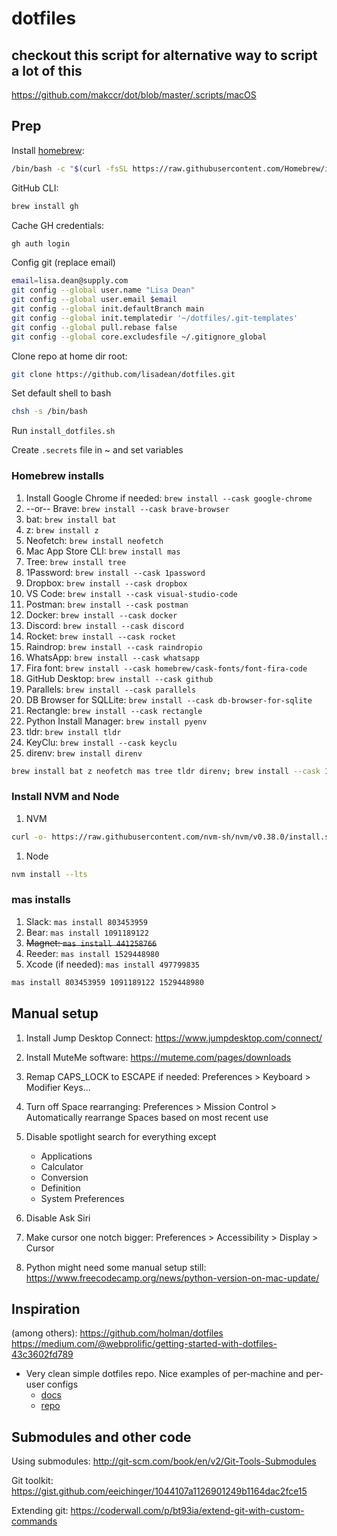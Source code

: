 # dotfiles

## checkout this script for alternative way to script a lot of this

https://github.com/makccr/dot/blob/master/.scripts/macOS

## Prep

Install [homebrew](https://brew.sh/):

```bash
/bin/bash -c "$(curl -fsSL https://raw.githubusercontent.com/Homebrew/install/HEAD/install.sh)"
```

GitHub CLI:

```bash
brew install gh
```

Cache GH credentials:

```bash
gh auth login
```

Config git (replace email)

```bash
email=lisa.dean@supply.com
git config --global user.name "Lisa Dean"
git config --global user.email $email
git config --global init.defaultBranch main
git config --global init.templatedir '~/dotfiles/.git-templates'
git config --global pull.rebase false
git config --global core.excludesfile ~/.gitignore_global
```

Clone repo at home dir root:

```bash
git clone https://github.com/lisadean/dotfiles.git
```

Set default shell to bash

```bash
chsh -s /bin/bash
```

Run `install_dotfiles.sh`

Create `.secrets` file in ~ and set variables

### Homebrew installs

1. Install Google Chrome if needed: `brew install --cask google-chrome`
1. --or-- Brave: `brew install --cask brave-browser`
1. bat: `brew install bat`
1. z: `brew install z`
1. Neofetch: `brew install neofetch`
1. Mac App Store CLI: `brew install mas`
1. Tree: `brew install tree`
1. 1Password: `brew install --cask 1password`
1. Dropbox: `brew install --cask dropbox`
1. VS Code: `brew install --cask visual-studio-code`
1. Postman: `brew install --cask postman`
1. Docker: `brew install --cask docker`
1. Discord: `brew install --cask discord`
1. Rocket: `brew install --cask rocket`
1. Raindrop: `brew install --cask raindropio`
1. WhatsApp: `brew install --cask whatsapp`
1. Fira font: `brew install --cask homebrew/cask-fonts/font-fira-code`
1. GitHub Desktop: `brew install --cask github`
1. Parallels: `brew install --cask parallels`
1. DB Browser for SQLLite: `brew install --cask db-browser-for-sqlite`
1. Rectangle: `brew install --cask rectangle`
1. Python Install Manager: `brew install pyenv`
1. tldr: `brew install tldr`
1. KeyClu: `brew install --cask keyclu`
1. direnv: `brew install direnv`

```bash
brew install bat z neofetch mas tree tldr direnv; brew install --cask 1password dropbox visual-studio-code postman docker discord rocket raindropio whatsapp homebrew/cask-fonts/font-fira-code github parallels brave-browser db-browser-for-sqlite pyenv rectangle keyclu
```

### Install NVM and Node

1. NVM

```bash
curl -o- https://raw.githubusercontent.com/nvm-sh/nvm/v0.38.0/install.sh | bash
```

1. Node

```bash
nvm install --lts
```

### mas installs

1. Slack: `mas install 803453959`
1. Bear: `mas install 1091189122`
1. ~~Magnet: `mas install 441258766`~~
1. Reeder: `mas install 1529448980`
1. Xcode (if needed): `mas install 497799835`

```bash
mas install 803453959 1091189122 1529448980
```

## Manual setup

1. Install Jump Desktop Connect: https://www.jumpdesktop.com/connect/
1. Install MuteMe software: https://muteme.com/pages/downloads
1. Remap CAPS_LOCK to ESCAPE if needed: Preferences > Keyboard > Modifier Keys...
1. Turn off Space rearranging: Preferences > Mission Control > Automatically rearrange Spaces based on most recent use
1. Disable spotlight search for everything except

   - Applications
   - Calculator
   - Conversion
   - Definition
   - System Preferences

1. Disable Ask Siri
1. Make cursor one notch bigger: Preferences > Accessibility > Display > Cursor
1. Python might need some manual setup still: https://www.freecodecamp.org/news/python-version-on-mac-update/

## Inspiration

(among others):
https://github.com/holman/dotfiles
https://medium.com/@webprolific/getting-started-with-dotfiles-43c3602fd789

- Very clean simple dotfiles repo. Nice examples of per-machine and per-user configs
  - [docs](https://drewdevault.com/2019/12/30/dotfiles.html)
  - [repo](https://git.sr.ht/~sircmpwn/dotfiles/tree)

## Submodules and other code

Using submodules: http://git-scm.com/book/en/v2/Git-Tools-Submodules

Git toolkit: https://gist.github.com/eeichinger/1044107a1126901249b1164dac2fce15

Extending git: https://coderwall.com/p/bt93ia/extend-git-with-custom-commands
